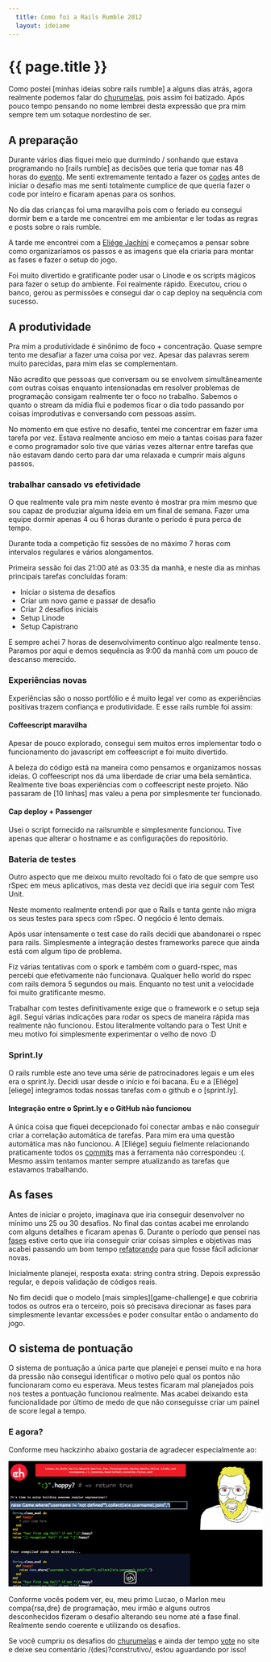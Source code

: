 ```yaml
---
  title: Como foi a Rails Rumble 2012
  layout: ideiame
---
```


# {{ page.title }}

Como postei [minhas ideias sobre rails rumble] a alguns dias atrás, agora realmente podemos falar do [churumelas], pois assim foi batizado. Após pouco tempo pensando no nome lembrei desta expressão que pra mim sempre tem um sotaque nordestino de ser.


## A preparação

Durante vários dias fiquei meio que durmindo / sonhando que estava programando no [rails rumble] as decisões que teria que tomar nas 48 horas do [evento][railsrumble]. Me senti extremamente tentado a fazer os [codes][churumelas-github] antes de iniciar o desafio mas me senti totalmente cumplice de que queria fazer o code por inteiro e ficaram apenas para os sonhos.

No dia das crianças foi uma maravilha pois com o feriado eu consegui dormir bem e a tarde me concentrei em me ambientar e ler todas as regras e posts sobre o rais rumble. 

A tarde me encontrei com a [Eliége Jachini][eliege_jachini] e começamos a pensar sobre como organizaríamos os passos e as imagens que ela criaria para montar as fases e fazer o setup do jogo. 


Foi muito divertido e gratificante poder usar o Linode e os scripts mágicos para fazer o setup do ambiente. Foi realmente rápido. Executou, criou o banco, gerou as permissões e consegui dar o cap deploy na sequência com sucesso. 

## A produtividade

Pra mim a produtividade é sinônimo de foco + concentração. Quase sempre tento me desafiar a fazer uma coisa por vez. Apesar das palavras serem muito parecidas, para mim elas se complementam.

Não acredito que pessoas que conversam ou se envolvem simultâneamente com outras coisas enquanto intensionadas em resolver problemas de programação consigam realmente ter o foco no trabalho. Sabemos o quanto o stream da mídia flui e podemos ficar o dia todo passando por coisas improdutivas e conversando com pessoas assim.

No momento em que estive no desafio, tentei me concentrar em fazer uma tarefa por vez. 
Estava realmente ancioso em meio a tantas coisas para fazer e como programador solo tive que várias vezes alternar entre tarefas que não estavam dando certo para dar uma relaxada e cumprir mais alguns passos.


### trabalhar cansado vs efetividade

O que realmente vale pra mim neste evento é mostrar pra mim mesmo que sou capaz de produziar alguma ideia em um final de semana. Fazer uma equipe dormir apenas 4 ou 6 horas durante o período é pura perca de tempo.

Durante toda a competição fiz sessões de no máximo 7 horas com intervalos regulares e vários alongamentos. 

Primeira sessão foi das 21:00 até as 03:35 da manhã, e neste dia as minhas principais tarefas concluídas foram:

* Iniciar o sistema de desafios
* Criar um novo game e passar de desafio
* Criar 2 desafios iniciais
* Setup Linode
* Setup Capistrano

E sempre achei 7 horas de desenvolvimento contínuo algo realmente tenso. Paramos por aqui e demos sequência as 9:00 da manhã com um pouco de descanso merecido. 

### Experiências novas

Experiências são o nosso portfólio e é muito legal ver como as experiências positivas trazem confiança e produtividade. E esse rails rumble foi assim:

#### Coffeescript maravilha

Apesar de pouco explorado, consegui sem muitos erros implementar todo o funcionamento do javascript em coffeescript e foi muito divertido. 

A beleza do código está na maneira como pensamos e organizamos nossas ideias. O coffeescript nos dá uma liberdade de criar uma bela semântica. Realmente tive boas experiências com o coffeescript neste projeto. Não passaram de [10 linhas] mas valeu a pena por simplesmente ter funcionado. 

#### Cap deploy + Passenger

Usei o script fornecido na railsrumble e simplesmente funcionou. Tive apenas que alterar o hostname e as configurações do repositório.

### Bateria de testes

Outro aspecto que me deixou muito revoltado foi o fato de que sempre uso rSpec em meus aplicativos, mas desta vez decidi que iria seguir com Test Unit. 

Neste momento realmente entendi por que o Rails e tanta gente não migra os seus testes para specs com rSpec. O negócio é lento demais.

Após usar intensamente o test case do rails decidi que abandonarei o rspec para rails. Simplesmente a integração destes frameworks parece que ainda está com algum tipo de problema.

Fiz várias tentativas com o spork e também com o guard-rspec, mas percebi que efetivamente não funcionava. Qualquer hello world do rspec com rails demora 5 segundos ou mais. Enquanto no test unit a velocidade foi muito gratificante mesmo.

Trabalhar com testes definitivamente exige que o framework e o setup seja ágil. Segui várias indicações para rodar os specs de maneira rápida mas realmente não funcionou. Estou literalmente voltando para o Test Unit e meu motivo foi simplesmente experimentar o velho de novo :D

### Sprint.ly

O rails rumble este ano teve uma série de patrocinadores legais e um eles era o sprint.ly. Decidi usar desde o início e foi bacana. Eu e a [Eliége][eliege] integramos todas nossas tarefas com o github e o [sprint.ly].

#### Integração entre o Sprint.ly e o GitHub não funcionou

A única coisa que fiquei decepcionado foi conectar ambas e não conseguir criar a correlação automática de tarefas. Para mim era uma questão automática mas não funcionou. A [Eliége] seguiu fielmente relacionando praticamente todos os [commits]  mas a ferramenta não correspondeu :(. Mesmo assim tentamos manter sempre atualizando as tarefas que estavamos trabalhando.

## As fases

Antes de iniciar o projeto, imaginava que iria conseguir desenvolver no mínimo uns 25 ou 30 desafios. No final das contas acabei me enrolando com alguns detalhes e ficaram apenas 6. Durante o período que pensei nas [fases] estive certo que iria conseguir criar coisas simples e objetivas mas acabei passando um bom tempo [refatorando] para que fosse fácil adicionar novas. 

Inicialmente planejei, resposta exata: string contra string. Depois expressão regular, e depois validação de códigos reais.

No fim decidi que o modelo [mais simples][game-challenge] e que cobriria todos os outros era o terceiro, pois só precisava direcionar as fases para simplesmente levantar excessões e poder consultar então o andamento do jogo.


## O sistema de pontuação

O sistema de pontuação a única parte que planejei e pensei muito e na hora da pressão não consegui identificar o motivo pelo qual os pontos não funcionaram como eu esperava. Meus testes ficaram mal planejados pois nos testes a pontuação funcionou realmente. Mas acabei deixando esta funcionalidade por último de medo de que não conseguisse criar um painel de score legal a tempo. 

### E agora?

Conforme meu hackzinho abaixo gostaria de agradecer especialmente ao: 

![hack-1]

Conforme vocês podem ver, eu, meu primo Lucao, o Marlon meu compa{rsa,dre} de programação, meu irmão  e alguns outros desconhecidos fizeram o desafio alterando seu nome até a fase final. Realmente sendo coerente e utilizando os desafios.

Se você cumpriu os desafios do [churumelas] e ainda der tempo [vote] no site e deixe seu comentário /(des)?construtivo/, estou aguardando por isso!


[minhas-ideias-sobre-rails-rumble]: /2012/10/01/rails-rumble-ideias.html
[churumelas-github]: https://github.com/railsrumble/r12-team-370/ 
[churumelas]: http://churumelas.r12.railsrumble.com/
[vote]: http://railsrumble.com/entries/370-churumelas-small-challenges
[railsrumble]: http://railsrumble.com/
[hack-1]: /../../../images/hack-1.png
[eliege_jachini]: http://eliegejachini.blogspot.com/ 
[elige]: http://twitter.com/eliegejachini
[commits]: https://github.com/railsrumble/r12-team-370/commits/master
[fases]: https://github.com/railsrumble/r12-team-370/tree/master/app/challenges
[refatorando]: https://github.com/railsrumble/r12-team-370/commit/7722fbea2a884d26ef8bc75bdb1744a94ab8109e
[gamechallenge]: https://github.com/railsrumble/r12-team-370/blob/master/app/models/game_challenge.rb
[sprintly]:http://sprint.ly
[10_linhas]: https://github.com/railsrumble/r12-team-370/blob/master/app/assets/javascripts/game.js.coffee
